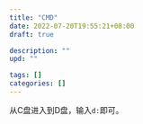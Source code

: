 ```yaml
---
title: "CMD"
date: 2022-07-20T19:55:21+08:00
draft: true

description: ""
upd: ""

tags: []
categories: []
---
```


<!--more-->

从C盘进入到D盘，输入`d:`即可。